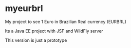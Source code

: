 # myeurbrl

My project to see 1 Euro in Brazilian Real currency (EURBRL)

Its a Java EE project with JSF and WildFly server

This version is just a prototype
